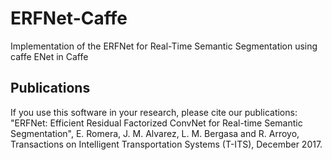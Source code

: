 # ERFNet-Caffe
 Implementation of the ERFNet for Real-Time Semantic Segmentation using caffe
ENet in Caffe

## Publications<br>
If you use this software in your research, please cite our publications:
"ERFNet: Efficient Residual Factorized ConvNet for Real-time Semantic Segmentation", E. Romera, J. M. Alvarez, L. M. Bergasa and R. Arroyo, Transactions on Intelligent Transportation Systems (T-ITS), December 2017. 
